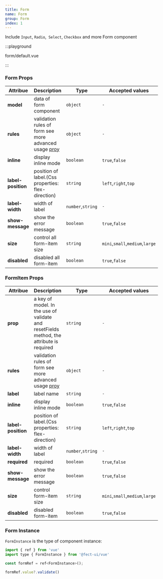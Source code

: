 ```yaml
---
title: Form
name: Form
group: Form
index: 1
---
```


Include `Input`, `Radio`,` Select`, `Checkbox` and more Form component

:::playground

form/default.vue

:::

### Form Props

| Attribue           | Description                                                                                   | Type              | Accepted values                 | Default  |
| ------------------ | --------------------------------------------------------------------------------------------- | ----------------- | ------------------------------- | -------- |
| **model**          | data of form component                                                                        | `object`          | `-`                             | `{}`     |
| **rules**          | validation rules of form see more advanced usage [proy](https://github.com/fect-org/validate) | `object`          | `-`                             | `{}`     |
| **inline**         | display inline mode                                                                           | `boolean`         | `true`,`false`                  | `false`  |
| **label-position** | position of label.(Css properties: flex-direction)                                            | `string`          | `left`,`right`,`top`            | `right`  |
| **label-width**    | width of label                                                                                | `number`,`string` | `-`                             | `auto`   |
| **show-message**   | show the error message                                                                        | `boolean`         | `true`,`false`                  | `true`   |
| **size**           | control all form-item size                                                                    | `string`          | `mini`,`small`,`medium`,`large` | `medium` |
| **disabled**       | disabled all form-item                                                                        | `boolean`         | `true`,`false`                  | `true`   |

### FormItem Props

| Attribue           | Description                                                                                   | Type              | Accepted values                 | Default  |
| ------------------ | --------------------------------------------------------------------------------------------- | ----------------- | ------------------------------- | -------- |
| **prop**           | a key of model. In the use of validate and resetFields method, the attribute is required      | `string`          | `-`                             | `-`      |
| **rules**          | validation rules of form see more advanced usage [proy](https://github.com/fect-org/validate) | `object`          | `-`                             | `{}`     |
| **label**          | label name                                                                                    | `string`          | `-`                             | `-`      |
| **inline**         | display inline mode                                                                           | `boolean`         | `true`,`false`                  | `false`  |
| **label-position** | position of label.(Css properties: flex-direction)                                            | `string`          | `left`,`right`,`top`            | `right`  |
| **label-width**    | width of label                                                                                | `number`,`string` | `-`                             | `auto`   |
| **required**       | required                                                                                      | `boolean`         | `true`,`false`                  | `false`  |
| **show-message**   | show the error message                                                                        | `boolean`         | `true`,`false`                  | `false`  |
| **size**           | control form-item size                                                                        | `string`          | `mini`,`small`,`medium`,`large` | `medium` |
| **disabled**       | disabled form-item                                                                            | `boolean`         | `true`,`false`                  | `true`   |

### Form Instance

`FormInstance` is the type of component instance:

```js
import { ref } from 'vue'
import type { FormInstance } from '@fect-ui/vue'

const formRef = ref<FormInstance>();

formRef.value?.validate()

```

